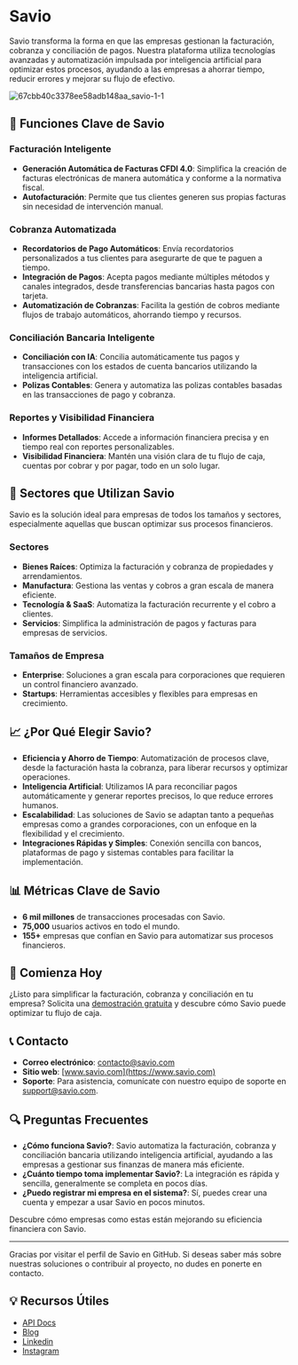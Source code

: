# **Savio**

Savio transforma la forma en que las empresas gestionan la facturación, cobranza y conciliación de pagos. Nuestra plataforma utiliza tecnologías avanzadas y automatización impulsada por inteligencia artificial para optimizar estos procesos, ayudando a las empresas a ahorrar tiempo, reducir errores y mejorar su flujo de efectivo.

![67cbb40c3378ee58adb148aa_savio-1-_1_](https://github.com/user-attachments/assets/cafa356e-d5fa-4738-9dc4-93d1a5e8b26c)

## 🔧 Funciones Clave de Savio

### Facturación Inteligente
- **Generación Automática de Facturas CFDI 4.0**: Simplifica la creación de facturas electrónicas de manera automática y conforme a la normativa fiscal.
- **Autofacturación**: Permite que tus clientes generen sus propias facturas sin necesidad de intervención manual.

### Cobranza Automatizada
- **Recordatorios de Pago Automáticos**: Envía recordatorios personalizados a tus clientes para asegurarte de que te paguen a tiempo.
- **Integración de Pagos**: Acepta pagos mediante múltiples métodos y canales integrados, desde transferencias bancarias hasta pagos con tarjeta.
- **Automatización de Cobranzas**: Facilita la gestión de cobros mediante flujos de trabajo automáticos, ahorrando tiempo y recursos.

### Conciliación Bancaria Inteligente
- **Conciliación con IA**: Concilia automáticamente tus pagos y transacciones con los estados de cuenta bancarios utilizando la inteligencia artificial.
- **Polizas Contables**: Genera y automatiza las polizas contables basadas en las transacciones de pago y cobranza.

### Reportes y Visibilidad Financiera
- **Informes Detallados**: Accede a información financiera precisa y en tiempo real con reportes personalizables.
- **Visibilidad Financiera**: Mantén una visión clara de tu flujo de caja, cuentas por cobrar y por pagar, todo en un solo lugar.

## 🏢 Sectores que Utilizan Savio

Savio es la solución ideal para empresas de todos los tamaños y sectores, especialmente aquellas que buscan optimizar sus procesos financieros.

### Sectores
- **Bienes Raíces**: Optimiza la facturación y cobranza de propiedades y arrendamientos.
- **Manufactura**: Gestiona las ventas y cobros a gran escala de manera eficiente.
- **Tecnología & SaaS**: Automatiza la facturación recurrente y el cobro a clientes.
- **Servicios**: Simplifica la administración de pagos y facturas para empresas de servicios.

### Tamaños de Empresa
- **Enterprise**: Soluciones a gran escala para corporaciones que requieren un control financiero avanzado.
- **Startups**: Herramientas accesibles y flexibles para empresas en crecimiento.

## 📈 ¿Por Qué Elegir Savio?

- **Eficiencia y Ahorro de Tiempo**: Automatización de procesos clave, desde la facturación hasta la cobranza, para liberar recursos y optimizar operaciones.
- **Inteligencia Artificial**: Utilizamos IA para reconciliar pagos automáticamente y generar reportes precisos, lo que reduce errores humanos.
- **Escalabilidad**: Las soluciones de Savio se adaptan tanto a pequeñas empresas como a grandes corporaciones, con un enfoque en la flexibilidad y el crecimiento.
- **Integraciones Rápidas y Simples**: Conexión sencilla con bancos, plataformas de pago y sistemas contables para facilitar la implementación.

## 📊 Métricas Clave de Savio

- **6 mil millones** de transacciones procesadas con Savio.
- **75,000** usuarios activos en todo el mundo.
- **155+** empresas que confían en Savio para automatizar sus procesos financieros.

## 🚀 Comienza Hoy

¿Listo para simplificar la facturación, cobranza y conciliación en tu empresa? Solicita una [demostración gratuita](https://www.savio.com/agendar) y descubre cómo Savio puede optimizar tu flujo de caja.

## 📞 Contacto

- **Correo electrónico**: contacto@savio.com
- **Sitio web**: [www.savio.com](https://www.savio.com)
- **Soporte**: Para asistencia, comunícate con nuestro equipo de soporte en support@savio.com.

## 🔍 Preguntas Frecuentes

- **¿Cómo funciona Savio?**: Savio automatiza la facturación, cobranza y conciliación bancaria utilizando inteligencia artificial, ayudando a las empresas a gestionar sus finanzas de manera más eficiente.
- **¿Cuánto tiempo toma implementar Savio?**: La integración es rápida y sencilla, generalmente se completa en pocos días.
- **¿Puedo registrar mi empresa en el sistema?**: Sí, puedes crear una cuenta y empezar a usar Savio en pocos minutos.


Descubre cómo empresas como estas están mejorando su eficiencia financiera con Savio.

---

Gracias por visitar el perfil de Savio en GitHub. Si deseas saber más sobre nuestras soluciones o contribuir al proyecto, no dudes en ponerte en contacto.

## 💡 Recursos Útiles
- [API Docs](https://app.savio.mx/docs )
- [Blog](https://www.savio.com/blog)
- [Linkedin](https://www.linkedin.com/company/saviomx/)
- [Instagram](https://www.instagram.com/savio.mx/)
